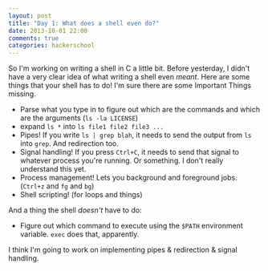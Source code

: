 ```yaml
---
layout: post
title: "Day 1: What does a shell even do?"
date: 2013-10-01 22:00
comments: true
categories: hackerschool
---
```


So I'm working on writing a shell in C a little bit. Before yesterday, I
didn't have a very clear idea of what writing a shell even *meant*. Here
are some things that your shell has to do! I'm sure there are some
Important Things missing.

* Parse what you type in to figure out which are the commands and which
  are the arguments (`ls -la LICENSE`)
* expand `ls *` into `ls file1 file2 file3 ...`
* Pipes! If you write `ls | grep blah`, it needs to send the output from
  `ls` into `grep`. And redirection too.
* Signal handling! If you press `Ctrl+C`, it needs to send that signal
  to whatever process you're running. Or something. I don't really
  understand this yet.
* Process management! Lets you background and foreground jobs. (`Ctrl+z`
  and `fg` and `bg`)
* Shell scripting! (for loops and things)

And a thing the shell *doesn't* have to do:

* Figure out which command to execute using the `$PATH` environment
  variable. `exec` does that, apparently.

I think I'm going to work on implementing pipes & redirection & signal
handling.
